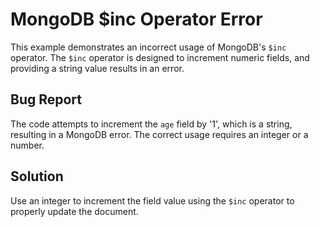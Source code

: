 # MongoDB $inc Operator Error
This example demonstrates an incorrect usage of MongoDB's `$inc` operator. The `$inc` operator is designed to increment numeric fields, and providing a string value results in an error.

## Bug Report
The code attempts to increment the `age` field by '1', which is a string, resulting in a MongoDB error.  The correct usage requires an integer or a number.

## Solution
Use an integer to increment the field value using the `$inc` operator to properly update the document.
